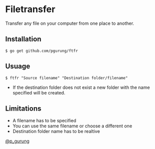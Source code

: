 # Filetransfer

Transfer any file on your computer from one place to another.

## Installation

`$ go get github.com/pgurung/ftfr`

## Usuage

`$ ftfr "Source filename" "Destination folder/filename"`

* If the destination folder does not exist a new folder with the name specified will be created.

## Limitations

* A filename has to be specified
* You can use the same filename or choose a different one
* Destination folder name has to be realtive

[@p_gurung](https://twitter.com/p_gurung)
